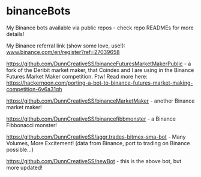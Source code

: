 # binanceBots

My Binance bots available via public repos - check repo READMEs for more details!

My Binance referral link (show some love, use!): www.binance.com/en/register?ref=27039658

https://github.com/DunnCreativeSS/binanceFuturesMarketMakerPublic - a fork of the Deribit market maker, that Coindex and I are using in the Binance Futures Market Maker competition. Ftw! Read more here: https://hackernoon.com/porting-a-bot-to-binance-futures-market-making-competition-6v6a31qh

https://github.com/DunnCreativeSS/binanceMarketMaker - another Binance market maker!

https://github.com/DunnCreativeSS/binancefibbmonster - a Binance Fibbonacci monster!

https://github.com/DunnCreativeSS/aggr.trades-bitmex-sma-bot - Many Volumes, More Excitement! (data from Binance, port to trading on Binance possible...)

https://github.com/DunnCreativeSS/newBot - this is the above bot, but more updated!

